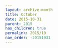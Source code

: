 ```yaml
---
layout: archive-month
title: October
date: 2015-10-31
parent: 2015
has_children: true
permalink: 2015/10
nav_order: -20151031
---
```

